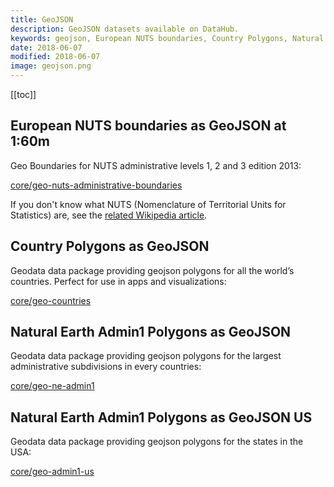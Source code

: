 ```yaml
---
title: GeoJSON
description: GeoJSON datasets available on DataHub.
keywords: geojson, European NUTS boundaries, Country Polygons, Natural Earth Admin1 Polygons
date: 2018-06-07
modified: 2018-06-07
image: geojson.png
---
```


[[toc]]

## European NUTS boundaries as GeoJSON at 1:60m

Geo Boundaries for NUTS administrative levels 1, 2 and 3 edition 2013:

[core/geo-nuts-administrative-boundaries](/core/geo-nuts-administrative-boundaries)

If you don't know what NUTS (Nomenclature of Territorial Units for Statistics) are, see the [related Wikipedia article](https://en.wikipedia.org/wiki/Nomenclature_of_Territorial_Units_for_Statistics).

## Country Polygons as GeoJSON

Geodata data package providing geojson polygons for all the world’s countries. Perfect for use in apps and visualizations:

[core/geo-countries](/core/geo-countries)

## Natural Earth Admin1 Polygons as GeoJSON

Geodata data package providing geojson polygons for the largest administrative subdivisions in every countries:

[core/geo-ne-admin1](/core/geo-ne-admin1)

## Natural Earth Admin1 Polygons as GeoJSON US

Geodata data package providing geojson polygons for the states in the USA:

[core/geo-admin1-us](/core/geo-admin1-us)
